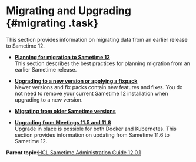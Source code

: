# Migrating and Upgrading {#migrating .task}

This section provides information on migrating data from an earlier release to Sametime 12.

-   **[Planning for migration to Sametime 12](c_migration_planning.md)**  
This section describes the best practices for planning migration from an earlier Sametime release.
-   **[Upgrading to a new version or applying a fixpack](upgrade_install_fixpack.md)**  
Newer versions and fix packs contain new features and fixes. You do not need to remove your current Sametime 12 installation when upgrading to a new version.
-   **[Migrating from older Sametime versions](migrating_upgrading.md)**  

-   **[Upgrading from Meetings 11.5 and 11.6](upgrading_meetings.md)**  
Upgrade in place is possible for both Docker and Kubernetes. This section provides information on updating from Sametime 11.6 to Sametime 12.

**Parent topic:**[HCL Sametime Administration Guide 12.0.1](administrator_doc.md)

